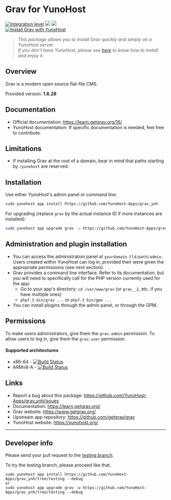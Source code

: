 # Grav for YunoHost

[![Integration level](https://dash.yunohost.org/integration/grav.svg)](https://dash.yunohost.org/appci/app/grav) ![](https://ci-apps.yunohost.org/ci/badges/grav.status.svg) ![](https://ci-apps.yunohost.org/ci/badges/grav.maintain.svg)  
[![Install Grav with YunoHost](https://install-app.yunohost.org/install-with-yunohost.png)](https://install-app.yunohost.org/?app=grav)

> *This package allows you to install Grav quickly and simply on a YunoHost server.  
If you don't have YunoHost, please see [here](https://yunohost.org/#/install) to know how to install and enjoy it.*

## Overview
Grav is a modern open source flat-file CMS.

Provided version: **1.6.28**

## Documentation

 * Official documentation: https://learn.getgrav.org/16/
 * YunoHost documentation: If specific documentation is needed, feel free to contribute.

## Limitations

* If installing Grav at the root of a domain, bear in mind that paths starting by `/yunohost` are reserved.

## Installation

Use either YunoHost's admin panel or command line:

```sh
sudo yunohost app install https://github.com/YunoHost-Apps/grav_ynh
```

For upgrading (replace `grav` by the actual instance ID if more instances are installed):
```sh
sudo yunohost app upgrade grav -u https://github.com/YunoHost-Apps/grav_ynh
```

## Administration and plugin installation

* You can access the administration panel at `yourdomain.tld/path/admin`. Users created within YunoHost can log in, provided their were given the appropriate permissions (see next section).
* Grav provides a command line interface. Refer to its documentation, but you will need to specifically call for the PHP version currently used for the app:
  * Go to your app's directory: `cd /var/www/grav` (or `grav__2`, etc. if you have multiple ones)
  * `php7.3 bin/grav ...` or `php7.3 bin/gpm ...` 
* You can install plugins through the admin panel, or through the GPM.

## Permissions

To make users administrators, give them the `grav.admin` permission.
To allow users to log in, give them the `grav.user` permission.

#### Supported architectures

* x86-64 - [![Build Status](https://ci-apps.yunohost.org/ci/logs/grav%20%28Apps%29.svg)](https://ci-apps.yunohost.org/ci/apps/grav/)
* ARMv8-A - [![Build Status](https://ci-apps-arm.yunohost.org/ci/logs/grav%20%28Apps%29.svg)](https://ci-apps-arm.yunohost.org/ci/apps/grav/)

## Links

 * Report a bug about this package: https://github.com/YunoHost-Apps/grav_ynh/issues
 * Documentation: https://learn.getgrav.org/
 * Grav website: https://www.getgrav.org/
 * Upstream app repository: https://github.com/getgrav/grav
 * YunoHost website: https://yunohost.org/
 
---

## Developer info

Please send your pull request to the [testing branch](https://github.com/YunoHost-Apps/grav_ynh/tree/testing).

To try the testing branch, please proceed like that.
```
sudo yunohost app install https://github.com/YunoHost-Apps/grav_ynh/tree/testing --debug
or
sudo yunohost app upgrade grav -u https://github.com/YunoHost-Apps/grav_ynh/tree/testing --debug
```
